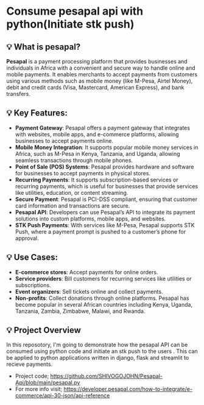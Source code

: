 # Consume pesapal api with python(Initiate stk push)

## 💡 What is pesapal?
**Pesapal** is a payment processing platform that provides businesses and individuals in Africa with a convenient and secure way to handle online and mobile payments. It enables merchants to accept payments from customers using various methods such as mobile money (like M-Pesa, Airtel Money), debit and credit cards (Visa, Mastercard, American Express), and bank transfers.

## 💡 Key Features:
- **Payment Gateway**: Pesapal offers a payment gateway that integrates with websites, mobile apps, and e-commerce platforms, allowing businesses to accept payments online.
- **Mobile Money Integration**: It supports popular mobile money services in Africa, such as M-Pesa in Kenya, Tanzania, and Uganda, allowing seamless transactions through mobile phones.
- **Point of Sale (POS) Systems**: Pesapal provides hardware and software for businesses to accept payments in physical stores.
- **Recurring Payments**: It supports subscription-based services or recurring payments, which is useful for businesses that provide services like utilities, education, or content streaming.
- **Secure Payment**: Pesapal is PCI-DSS compliant, ensuring that customer card information and transactions are secure.
- **Pesapal API**: Developers can use Pesapal’s API to integrate its payment solutions into custom platforms, mobile apps, and websites.
- **STK Push Payments**: With services like M-Pesa, Pesapal supports STK Push, where a payment prompt is pushed to a customer’s phone for approval.

## 💡 Use Cases:
- **E-commerce stores**: Accept payments for online orders.
- **Service providers**: Bill customers for recurring services like utilities or subscriptions.
- **Event organizers**: Sell tickets online and collect payments.
- **Non-profits**: Collect donations through online platforms.
Pesapal has become popular in several African countries including Kenya, Uganda, Tanzania, Zambia, Zimbabwe, Malawi, and Rwanda.

## 💡 Project Overview
In this reposotory, I'm going to demonstrate how the pesapal API can be consumed using python code and initiate an stk push to the users . This can be applied to python applications written in django, flask and streamlit to recieve payments.
- Project code; https://github.com/SHIVOGOJOHN/Pesapal-Api/blob/main/pesapal.py
- For more info visit; https://developer.pesapal.com/how-to-integrate/e-commerce/api-30-json/api-reference

